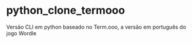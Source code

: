 # python_clone_termooo
Versão CLI em python baseado no Term.ooo, a versão em português do jogo Wordle
